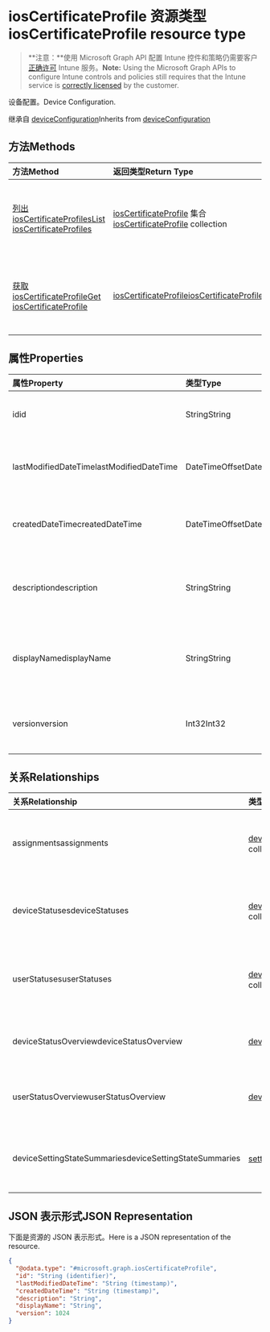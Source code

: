 # <a name="ioscertificateprofile-resource-type"></a><span data-ttu-id="7c50e-101">iosCertificateProfile 资源类型</span><span class="sxs-lookup"><span data-stu-id="7c50e-101">iosCertificateProfile resource type</span></span>

> <span data-ttu-id="7c50e-102">**注意：**使用 Microsoft Graph API 配置 Intune 控件和策略仍需要客户[正确许可](https://go.microsoft.com/fwlink/?linkid=839381) Intune 服务。</span><span class="sxs-lookup"><span data-stu-id="7c50e-102">**Note:** Using the Microsoft Graph APIs to configure Intune controls and policies still requires that the Intune service is [correctly licensed](https://go.microsoft.com/fwlink/?linkid=839381) by the customer.</span></span>

<span data-ttu-id="7c50e-103">设备配置。</span><span class="sxs-lookup"><span data-stu-id="7c50e-103">Device Configuration.</span></span>

<span data-ttu-id="7c50e-104">继承自 [deviceConfiguration](../resources/intune_deviceconfig_deviceconfiguration.md)</span><span class="sxs-lookup"><span data-stu-id="7c50e-104">Inherits from [deviceConfiguration](../resources/intune_deviceconfig_deviceconfiguration.md)</span></span>

## <a name="methods"></a><span data-ttu-id="7c50e-105">方法</span><span class="sxs-lookup"><span data-stu-id="7c50e-105">Methods</span></span>
|<span data-ttu-id="7c50e-106">方法</span><span class="sxs-lookup"><span data-stu-id="7c50e-106">Method</span></span>|<span data-ttu-id="7c50e-107">返回类型</span><span class="sxs-lookup"><span data-stu-id="7c50e-107">Return Type</span></span>|<span data-ttu-id="7c50e-108">说明</span><span class="sxs-lookup"><span data-stu-id="7c50e-108">Description</span></span>|
|:---|:---|:---|
|[<span data-ttu-id="7c50e-109">列出 iosCertificateProfiles</span><span class="sxs-lookup"><span data-stu-id="7c50e-109">List iosCertificateProfiles</span></span>](../api/intune_deviceconfig_ioscertificateprofile_list.md)|<span data-ttu-id="7c50e-110">[iosCertificateProfile](../resources/intune_deviceconfig_ioscertificateprofile.md) 集合</span><span class="sxs-lookup"><span data-stu-id="7c50e-110">[iosCertificateProfile](../resources/intune_deviceconfig_ioscertificateprofile.md) collection</span></span>|<span data-ttu-id="7c50e-111">列出 [iosCertificateProfile](../resources/intune_deviceconfig_ioscertificateprofile.md) 对象的属性和关系。</span><span class="sxs-lookup"><span data-stu-id="7c50e-111">List properties and relationships of the [iosCertificateProfile](../resources/intune_deviceconfig_ioscertificateprofile.md) objects.</span></span>|
|[<span data-ttu-id="7c50e-112">获取 iosCertificateProfile</span><span class="sxs-lookup"><span data-stu-id="7c50e-112">Get iosCertificateProfile</span></span>](../api/intune_deviceconfig_ioscertificateprofile_get.md)|[<span data-ttu-id="7c50e-113">iosCertificateProfile</span><span class="sxs-lookup"><span data-stu-id="7c50e-113">iosCertificateProfile</span></span>](../resources/intune_deviceconfig_ioscertificateprofile.md)|<span data-ttu-id="7c50e-114">读取 [iosCertificateProfile](../resources/intune_deviceconfig_ioscertificateprofile.md) 对象的属性和关系。</span><span class="sxs-lookup"><span data-stu-id="7c50e-114">Read properties and relationships of [plannerTaskDetails](../resources/intune_deviceconfig_ioscertificateprofile.md) object.</span></span>|

## <a name="properties"></a><span data-ttu-id="7c50e-115">属性</span><span class="sxs-lookup"><span data-stu-id="7c50e-115">Properties</span></span>
|<span data-ttu-id="7c50e-116">属性</span><span class="sxs-lookup"><span data-stu-id="7c50e-116">Property</span></span>|<span data-ttu-id="7c50e-117">类型</span><span class="sxs-lookup"><span data-stu-id="7c50e-117">Type</span></span>|<span data-ttu-id="7c50e-118">说明</span><span class="sxs-lookup"><span data-stu-id="7c50e-118">Description</span></span>|
|:---|:---|:---|
|<span data-ttu-id="7c50e-119">id</span><span class="sxs-lookup"><span data-stu-id="7c50e-119">id</span></span>|<span data-ttu-id="7c50e-120">String</span><span class="sxs-lookup"><span data-stu-id="7c50e-120">String</span></span>|<span data-ttu-id="7c50e-121">实体的键。</span><span class="sxs-lookup"><span data-stu-id="7c50e-121">Key of the setting.</span></span> <span data-ttu-id="7c50e-122">继承自 [deviceConfiguration](../resources/intune_deviceconfig_deviceconfiguration.md)</span><span class="sxs-lookup"><span data-stu-id="7c50e-122">Inherited from [deviceConfiguration](../resources/intune_deviceconfig_deviceconfiguration.md)</span></span>|
|<span data-ttu-id="7c50e-123">lastModifiedDateTime</span><span class="sxs-lookup"><span data-stu-id="7c50e-123">lastModifiedDateTime</span></span>|<span data-ttu-id="7c50e-124">DateTimeOffset</span><span class="sxs-lookup"><span data-stu-id="7c50e-124">DateTimeOffset</span></span>|<span data-ttu-id="7c50e-125">上次修改对象的日期/时间。</span><span class="sxs-lookup"><span data-stu-id="7c50e-125">Indicates the date the object was last modified.</span></span> <span data-ttu-id="7c50e-126">继承自 [deviceConfiguration](../resources/intune_deviceconfig_deviceconfiguration.md)</span><span class="sxs-lookup"><span data-stu-id="7c50e-126">Inherited from [deviceConfiguration](../resources/intune_deviceconfig_deviceconfiguration.md)</span></span>|
|<span data-ttu-id="7c50e-127">createdDateTime</span><span class="sxs-lookup"><span data-stu-id="7c50e-127">createdDateTime</span></span>|<span data-ttu-id="7c50e-128">DateTimeOffset</span><span class="sxs-lookup"><span data-stu-id="7c50e-128">DateTimeOffset</span></span>|<span data-ttu-id="7c50e-129">创建对象的日期/时间。</span><span class="sxs-lookup"><span data-stu-id="7c50e-129">DateTime the object was created.</span></span> <span data-ttu-id="7c50e-130">继承自 [deviceConfiguration](../resources/intune_deviceconfig_deviceconfiguration.md)</span><span class="sxs-lookup"><span data-stu-id="7c50e-130">Inherited from [deviceConfiguration](../resources/intune_deviceconfig_deviceconfiguration.md)</span></span>|
|<span data-ttu-id="7c50e-131">description</span><span class="sxs-lookup"><span data-stu-id="7c50e-131">description</span></span>|<span data-ttu-id="7c50e-132">String</span><span class="sxs-lookup"><span data-stu-id="7c50e-132">String</span></span>|<span data-ttu-id="7c50e-133">管理员提供的设备配置的说明。</span><span class="sxs-lookup"><span data-stu-id="7c50e-133">Admin provided description of the Device Configuration.</span></span> <span data-ttu-id="7c50e-134">继承自 [deviceConfiguration](../resources/intune_deviceconfig_deviceconfiguration.md)</span><span class="sxs-lookup"><span data-stu-id="7c50e-134">Inherited from [deviceConfiguration](../resources/intune_deviceconfig_deviceconfiguration.md)</span></span>|
|<span data-ttu-id="7c50e-135">displayName</span><span class="sxs-lookup"><span data-stu-id="7c50e-135">displayName</span></span>|<span data-ttu-id="7c50e-136">String</span><span class="sxs-lookup"><span data-stu-id="7c50e-136">String</span></span>|<span data-ttu-id="7c50e-137">管理员提供的设备配置的名称。</span><span class="sxs-lookup"><span data-stu-id="7c50e-137">Admin provided name of the device configuration.</span></span> <span data-ttu-id="7c50e-138">继承自 [deviceConfiguration](../resources/intune_deviceconfig_deviceconfiguration.md)</span><span class="sxs-lookup"><span data-stu-id="7c50e-138">Inherited from [deviceConfiguration](../resources/intune_deviceconfig_deviceconfiguration.md)</span></span>|
|<span data-ttu-id="7c50e-139">version</span><span class="sxs-lookup"><span data-stu-id="7c50e-139">version</span></span>|<span data-ttu-id="7c50e-140">Int32</span><span class="sxs-lookup"><span data-stu-id="7c50e-140">Int32</span></span>|<span data-ttu-id="7c50e-141">设备配置的版本。</span><span class="sxs-lookup"><span data-stu-id="7c50e-141">Version of the device configuration.</span></span> <span data-ttu-id="7c50e-142">继承自 [deviceConfiguration](../resources/intune_deviceconfig_deviceconfiguration.md)</span><span class="sxs-lookup"><span data-stu-id="7c50e-142">Inherited from [deviceConfiguration](../resources/intune_deviceconfig_deviceconfiguration.md)</span></span>|

## <a name="relationships"></a><span data-ttu-id="7c50e-143">关系</span><span class="sxs-lookup"><span data-stu-id="7c50e-143">Relationships</span></span>
|<span data-ttu-id="7c50e-144">关系</span><span class="sxs-lookup"><span data-stu-id="7c50e-144">Relationship</span></span>|<span data-ttu-id="7c50e-145">类型</span><span class="sxs-lookup"><span data-stu-id="7c50e-145">Type</span></span>|<span data-ttu-id="7c50e-146">说明</span><span class="sxs-lookup"><span data-stu-id="7c50e-146">Description</span></span>|
|:---|:---|:---|
|<span data-ttu-id="7c50e-147">assignments</span><span class="sxs-lookup"><span data-stu-id="7c50e-147">assignments</span></span>|<span data-ttu-id="7c50e-148">[deviceConfigurationAssignment](../resources/intune_deviceconfig_deviceconfigurationassignment.md) 集合</span><span class="sxs-lookup"><span data-stu-id="7c50e-148">[deviceConfigurationAssignment](../resources/intune_deviceconfig_deviceconfigurationassignment.md) collection</span></span>|<span data-ttu-id="7c50e-149">设备配置文件的分配列表。</span><span class="sxs-lookup"><span data-stu-id="7c50e-149">The list of assignments for the device configuration profile.</span></span> <span data-ttu-id="7c50e-150">继承自 [deviceConfiguration](../resources/intune_deviceconfig_deviceconfiguration.md)</span><span class="sxs-lookup"><span data-stu-id="7c50e-150">Inherited from [deviceConfiguration](../resources/intune_deviceconfig_deviceconfiguration.md)</span></span>|
|<span data-ttu-id="7c50e-151">deviceStatuses</span><span class="sxs-lookup"><span data-stu-id="7c50e-151">deviceStatuses</span></span>|<span data-ttu-id="7c50e-152">[deviceConfigurationDeviceStatus](../resources/intune_deviceconfig_deviceconfigurationdevicestatus.md) 集合</span><span class="sxs-lookup"><span data-stu-id="7c50e-152">[deviceConfigurationDeviceStatus](../resources/intune_deviceconfig_deviceconfigurationdevicestatus.md) collection</span></span>|<span data-ttu-id="7c50e-153">按设备的设备配置安装状态。</span><span class="sxs-lookup"><span data-stu-id="7c50e-153">Device configuration installation status by device.</span></span> <span data-ttu-id="7c50e-154">继承自 [deviceConfiguration](../resources/intune_deviceconfig_deviceconfiguration.md)</span><span class="sxs-lookup"><span data-stu-id="7c50e-154">Inherited from [deviceConfiguration](../resources/intune_deviceconfig_deviceconfiguration.md)</span></span>|
|<span data-ttu-id="7c50e-155">userStatuses</span><span class="sxs-lookup"><span data-stu-id="7c50e-155">userStatuses</span></span>|<span data-ttu-id="7c50e-156">[deviceConfigurationUserStatus](../resources/intune_deviceconfig_deviceconfigurationuserstatus.md) 集合</span><span class="sxs-lookup"><span data-stu-id="7c50e-156">[deviceConfigurationUserStatus](../resources/intune_deviceconfig_deviceconfigurationuserstatus.md) collection</span></span>|<span data-ttu-id="7c50e-157">按用户的设备配置安装状态。</span><span class="sxs-lookup"><span data-stu-id="7c50e-157">Device configuration installation stauts by user.</span></span> <span data-ttu-id="7c50e-158">继承自 [deviceConfiguration](../resources/intune_deviceconfig_deviceconfiguration.md)</span><span class="sxs-lookup"><span data-stu-id="7c50e-158">Inherited from [deviceConfiguration](../resources/intune_deviceconfig_deviceconfiguration.md)</span></span>|
|<span data-ttu-id="7c50e-159">deviceStatusOverview</span><span class="sxs-lookup"><span data-stu-id="7c50e-159">deviceStatusOverview</span></span>|[<span data-ttu-id="7c50e-160">deviceConfigurationDeviceOverview</span><span class="sxs-lookup"><span data-stu-id="7c50e-160">deviceConfigurationDeviceOverview</span></span>](../resources/intune_deviceconfig_deviceconfigurationdeviceoverview.md)|<span data-ttu-id="7c50e-161">设备配置设备状态概述 继承自 [deviceConfiguration](../resources/intune_deviceconfig_deviceconfiguration.md)</span><span class="sxs-lookup"><span data-stu-id="7c50e-161">Device Configuration devices status overview Inherited from [deviceConfiguration](../resources/intune_deviceconfig_deviceconfiguration.md)</span></span>|
|<span data-ttu-id="7c50e-162">userStatusOverview</span><span class="sxs-lookup"><span data-stu-id="7c50e-162">userStatusOverview</span></span>|[<span data-ttu-id="7c50e-163">deviceConfigurationUserOverview</span><span class="sxs-lookup"><span data-stu-id="7c50e-163">deviceConfigurationUserOverview</span></span>](../resources/intune_deviceconfig_deviceconfigurationuseroverview.md)|<span data-ttu-id="7c50e-164">设备配置用户状态概述 继承自 [deviceConfiguration](../resources/intune_deviceconfig_deviceconfiguration.md)</span><span class="sxs-lookup"><span data-stu-id="7c50e-164">Device Configuration users status overview Inherited from [deviceConfiguration](../resources/intune_deviceconfig_deviceconfiguration.md)</span></span>|
|<span data-ttu-id="7c50e-165">deviceSettingStateSummaries</span><span class="sxs-lookup"><span data-stu-id="7c50e-165">deviceSettingStateSummaries</span></span>|<span data-ttu-id="7c50e-166">[settingStateDeviceSummary](../resources/intune_deviceconfig_settingstatedevicesummary.md) 集合</span><span class="sxs-lookup"><span data-stu-id="7c50e-166">[settingStateDeviceSummary](../resources/intune_deviceconfig_settingstatedevicesummary.md) collection</span></span>|<span data-ttu-id="7c50e-167">设备配置设置状态设备摘要 继承自 [deviceConfiguration](../resources/intune_deviceconfig_deviceconfiguration.md)</span><span class="sxs-lookup"><span data-stu-id="7c50e-167">Device Configuration Setting State Device Summary Inherited from [deviceConfiguration](../resources/intune_deviceconfig_deviceconfiguration.md)</span></span>|

## <a name="json-representation"></a><span data-ttu-id="7c50e-168">JSON 表示形式</span><span class="sxs-lookup"><span data-stu-id="7c50e-168">JSON Representation</span></span>
<span data-ttu-id="7c50e-169">下面是资源的 JSON 表示形式。</span><span class="sxs-lookup"><span data-stu-id="7c50e-169">Here is a JSON representation of the resource.</span></span>
<!-- {
  "blockType": "resource",
  "keyProperty": "id",
  "@odata.type": "microsoft.graph.iosCertificateProfile"
}
-->
``` json
{
  "@odata.type": "#microsoft.graph.iosCertificateProfile",
  "id": "String (identifier)",
  "lastModifiedDateTime": "String (timestamp)",
  "createdDateTime": "String (timestamp)",
  "description": "String",
  "displayName": "String",
  "version": 1024
}
```



